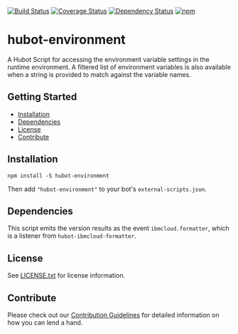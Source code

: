 [![Build Status](https://travis-ci.org/ibm-cloud-solutions/hubot-environment.svg?branch=master)](https://travis-ci.org/ibm-cloud-solutions/hubot-environment)
[![Coverage Status](https://coveralls.io/repos/github/ibm-cloud-solutions/hubot-environment/badge.svg?branch=master)](https://coveralls.io/github/ibm-cloud-solutions/hubot-environment?branch=master)
[![Dependency Status](https://dependencyci.com/github/ibm-cloud-solutions/hubot-environment/badge)](https://dependencyci.com/github/ibm-cloud-solutions/hubot-environment)
[![npm](https://img.shields.io/npm/v/hubot-environment.svg?maxAge=2592000)](https://www.npmjs.com/package/hubot-environment)


# hubot-environment

A Hubot Script for accessing the environment variable settings in the runtime
environment.  A filtered list of environment variables is also available when
a string is provided to match against the variable names.

## Getting Started
* [Installation](#installation)
* [Dependencies](#dependencies)
* [License](#license)
* [Contribute](#contribute)

## Installation
```
npm install -S hubot-environment
```

Then add `"hubot-environment"` to your bot's `external-scripts.json`.

## Dependencies

This script emits the version results as the event `ibmcloud.formatter`, which is a listener from `hubot-ibmcloud-formatter`.

## License

See [LICENSE.txt](https://github.com/ibm-cloud-solutions/hubot-environment/blob/master/LICENSE.txt) for license information.

## Contribute

Please check out our [Contribution Guidelines](https://github.com/ibm-cloud-solutions/hubot-environment/blob/master/CONTRIBUTING.md) for detailed information on how you can lend a hand.
